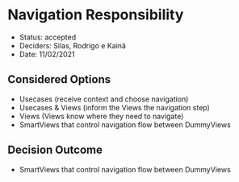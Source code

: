# Navigation Responsibility

- Status: accepted
- Deciders: Silas, Rodrigo e Kainã
- Date: 11/02/2021

## Considered Options

- Usecases (receive context and choose navigation)
- Usecases & Views (inform the Views the navigation step)
- Views (Views know where they need to navigate)
- SmartViews that control navigation flow between DummyViews

## Decision Outcome

- SmartViews that control navigation flow between DummyViews
